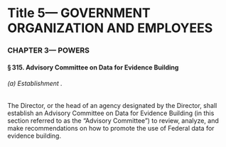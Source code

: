 
# Title 5— GOVERNMENT ORGANIZATION AND EMPLOYEES
### CHAPTER 3— POWERS
#### § 315. Advisory Committee on Data for Evidence Building
###### (a) Establishment .

The Director, or the head of an agency designated by the Director, shall establish an Advisory Committee on Data for Evidence Building (in this section referred to as the “Advisory Committee”) to review, analyze, and make recommendations on how to promote the use of Federal data for evidence building.

